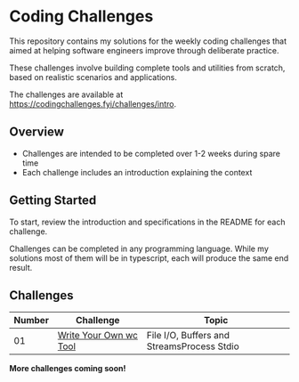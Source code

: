 # Coding Challenges

This repository contains my solutions for the weekly coding challenges that aimed at helping software engineers improve through deliberate practice.

These challenges involve building complete tools and utilities from scratch, based on realistic scenarios and applications.

The challenges are available at https://codingchallenges.fyi/challenges/intro.

## Overview

- Challenges are intended to be completed over 1-2 weeks during spare time
- Each challenge includes an introduction explaining the context

## Getting Started

To start, review the introduction and specifications in the README for each challenge.

Challenges can be completed in any programming language. While my solutions most of them will be in typescript, each will produce the same end result.

## Challenges

| Number | Challenge | Topic |
| --- | --- | --- |
| 01 | [Write Your Own wc Tool](./#1_Build_your_own_wc) | File I/O, Buffers and StreamsProcess Stdio |

**More challenges coming soon!**
